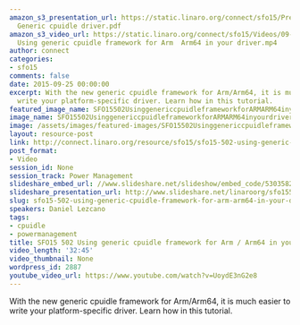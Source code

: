 ```yaml
---
amazon_s3_presentation_url: https://static.linaro.org/connect/sfo15/Presentations/09-25-Friday/SFO15-502-
  Generic cpuidle driver.pdf
amazon_s3_video_url: https://static.linaro.org/connect/sfo15/Videos/09-25-Friday/SFO15-502
  Using generic cpuidle framework for Arm  Arm64 in your driver.mp4
author: connect
categories:
- sfo15
comments: false
date: 2015-09-25 00:00:00
excerpt: With the new generic cpuidle framework for Arm/Arm64, it is much easier to
  write your platform-specific driver. Learn how in this tutorial.
featured_image_name: SFO15502UsinggenericcpuidleframeworkforARMARM64inyourdriver.jpg
image_name: SFO15502UsinggenericcpuidleframeworkforARMARM64inyourdriver.jpg
image: /assets/images/featured-images/SFO15502UsinggenericcpuidleframeworkforARMARM64inyourdriver.jpg
layout: resource-post
link: http://connect.linaro.org/resource/sfo15/sfo15-502-using-generic-cpuidle-framework-for-arm-arm64-in-your-driver/
post_format:
- Video
session_id: None
session_track: Power Management
slideshare_embed_url: //www.slideshare.net/slideshow/embed_code/53035823
slideshare_presentation_url: http://www.slideshare.net/linaroorg/sfo15502-using-generic-cpuidle-framework-for-armarm64-in-your-driver
slug: sfo15-502-using-generic-cpuidle-framework-for-arm-arm64-in-your-driver
speakers: Daniel Lezcano
tags:
- cpuidle
- powermanagement
title: SFO15 502 Using generic cpuidle framework for Arm / Arm64 in your driver
video_length: '32:45'
video_thumbnail: None
wordpress_id: 2887
youtube_video_url: https://www.youtube.com/watch?v=UoydE3nG2e8
---
```


With the new generic cpuidle framework for Arm/Arm64, it is much easier to write your platform-specific driver. Learn how in this tutorial.
